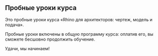 ## Пробные уроки курса

Это пробные уроки курса «Rhino для архитекторов: чертеж, модель и подача». 

Пробные уроки включены в общую программу курса: оплатив его, вы сможете бесшовно продолжить обучение. 

Удачи, мы начинаем!